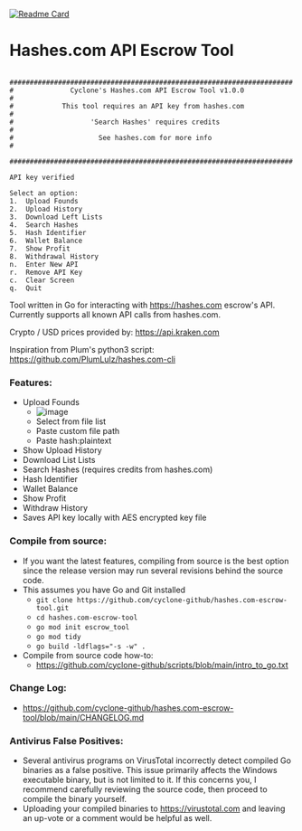 [![Readme Card](https://github-readme-stats.vercel.app/api/pin/?username=cyclone-github&repo=hashes.com-escrow-tool&theme=gruvbox)](https://github.com/cyclone-github/)
# Hashes.com API Escrow Tool
```
 ######################################################################
#              Cyclone's Hashes.com API Escrow Tool v1.0.0             #
#            This tool requires an API key from hashes.com             #
#                   'Search Hashes' requires credits                   #
#                     See hashes.com for more info                     #
 ######################################################################

API key verified

Select an option:
1.  Upload Founds
2.  Upload History
3.  Download Left Lists
4.  Search Hashes
5.  Hash Identifier
6.  Wallet Balance
7.  Show Profit
8.  Withdrawal History
n.  Enter New API
r.  Remove API Key
c.  Clear Screen
q.  Quit
```
Tool written in Go for interacting with https://hashes.com escrow's API. Currently supports all known API calls from hashes.com.

Crypto / USD prices provided by: https://api.kraken.com

Inspiration from Plum's python3 script:
https://github.com/PlumLulz/hashes.com-cli
 
### Features:
- Upload Founds
  - ![image](https://i.imgur.com/GzRN3lE.png)
  - Select from file list
  - Paste custom file path
  - Paste hash:plaintext
- Show Upload History
- Download List Lists
- Search Hashes (requires credits from hashes.com)
- Hash Identifier
- Wallet Balance
- Show Profit
- Withdraw History
- Saves API key locally with AES encrypted key file

### Compile from source:
- If you want the latest features, compiling from source is the best option since the release version may run several revisions behind the source code.
- This assumes you have Go and Git installed
  - `git clone https://github.com/cyclone-github/hashes.com-escrow-tool.git`
  - `cd hashes.com-escrow-tool`
  - `go mod init escrow_tool`
  - `go mod tidy`
  - `go build -ldflags="-s -w" .`
- Compile from source code how-to:
  - https://github.com/cyclone-github/scripts/blob/main/intro_to_go.txt

### Change Log:
- https://github.com/cyclone-github/hashes.com-escrow-tool/blob/main/CHANGELOG.md

### Antivirus False Positives:
- Several antivirus programs on VirusTotal incorrectly detect compiled Go binaries as a false positive. This issue primarily affects the Windows executable binary, but is not limited to it. If this concerns you, I recommend carefully reviewing the source code, then proceed to compile the binary yourself.
- Uploading your compiled binaries to https://virustotal.com and leaving an up-vote or a comment would be helpful as well.
